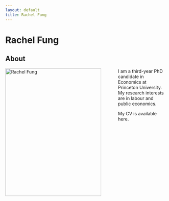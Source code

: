 ```yaml
---
layout: default
title: Rachel Fung
---
```

<div class="blurb">
	<h1>Rachel Fung</h1>
</div>


## About
<img src="https://rachelylfung.github.io/assets/headshot.jpg" title="Rachel Fung" width="300" height="400" img align="left" style="padding-right:50px;"/>
 
I am a third-year PhD candidate in Economics at Princeton University. My research interests are in labour and public economics.

My CV is available here.

<br/><br/>
<br/><br/>
<br/><br/>
<br/><br/>
<br/><br/>
<br/><br/>

